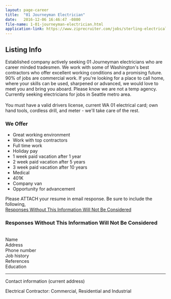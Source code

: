 ```yaml
---
layout: page-career
title:  "01 Journeyman Electrician"
date:   2016-12-06 16:46:47 -0800
file-name: 1-01-journeyman-electrician.html
application-link: https://www.ziprecruiter.com/jobs/sterling-electrical-contractors-412e1961/journeyman-electrician-85b3467d
---
```

## Listing Info
Established company actively seeking 01 Journeyman electricians who are career minded tradesmen. We work with some of Washington's best contractors who offer excellent working conditions and a promising future. 90% of jobs are commercial work. If you're looking for a place to call home, where your skills can be used, sharpened or advanced, we would love to meet you and bring you aboard. Please know we are not a temp agency. Currently seeking electricians for jobs in Seattle metro area.<br><br>You must have a valid drivers license, current WA 01 electrical card; own hand tools, cordless drill, and meter - we'll take care of the rest.

### We Offer

* Great working environment
* Work with top contractors
* Full time work
* Holiday pay
* 1 week paid vacation after 1 year
* 2 week paid vacation after 5 years
* 3 week paid vacation after 10 years
* Medical
* 401K
* Company van
* Opportunity for advancement

Please ATTACH your resume in email response. Be sure to include the following,<br>
<u>Responses Without This Information Will Not Be Considered</u>

### Responses Without This Information Will Not Be Considered

<br>Name<br>
Address<br>
Phone number<br>
Job history<br>
References<br>
Education

<hr>
Contact information (current address)

Electrical Contractor: Commercial, Residential and Industrial


[application]: https://www.ziprecruiter.com/jobs/sterling-electrical-contractors-412e1961/journeyman-electrician-85b3467d
